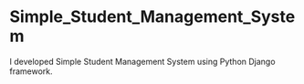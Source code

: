 # Simple_Student_Management_System
I developed Simple Student Management System using Python Django framework. 

